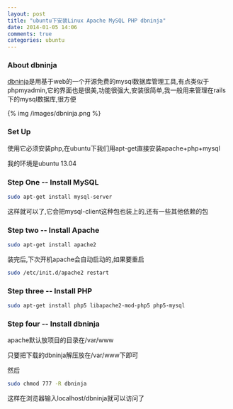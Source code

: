 ```yaml
---
layout: post
title: "ubuntu下安装Linux Apache MySQL PHP dbninja"
date: 2014-01-05 14:06
comments: true
categories: ubuntu
---
```


### About dbninja

[dbninja](http://www.dbninja.com/)是用基于web的一个开源免费的mysql数据库管理工具,有点类似于phpmyadmin,它的界面也是很美,功能很强大,安装很简单,我一般用来管理在rails下的mysql数据库,很方便

<!-- more -->

{% img /images/dbninja.png %}

### Set Up

使用它必须安装php,在ubuntu下我们用apt-get直接安装apache+php+mysql

我的环境是ubuntu 13.04

### Step One -- Install MySQL

``` bash
sudo apt-get install mysql-server
```

这样就可以了,它会把mysql-client这种包也装上的,还有一些其他依赖的包

### Step two -- Install Apache

``` bash
sudo apt-get install apache2
```

装完后,下次开机apache会自动启动的,如果要重启

``` bash
sudo /etc/init.d/apache2 restart
```

### Step three -- Install PHP

``` bash
sudo apt-get install php5 libapache2-mod-php5 php5-mysql
```

### Step four -- Install dbninja

apache默认放项目的目录在/var/www

只要把下载的dbninja解压放在/var/www下即可

然后

``` bash
sudo chmod 777 -R dbninja
```

这样在浏览器输入localhost/dbninja就可以访问了
